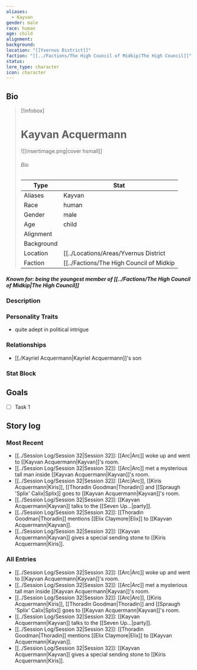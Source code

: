 ```yaml
---
aliases:
  - Kayvan
gender: male
race: human
age: child
alignment: 
background: 
location: "[[Yvernus District]]"
faction: "[[../Factions/The High Council of Midkip|The High Council]]"
status: 
lore_type: character
icon: character
---
```

## Bio
> [!infobox]
> # Kayvan Acquermann
> ![[insertimage.png|cover hsmall]]
> ###### Bio
> | Type | Stat |
> | ---- | ---- |
> | Aliases | Kayvan|
> | Race| human |
> | Gender| male|
> | Age | child|
> | Alignment|| 
> | Background| |
> | Location|  [[../Locations/Areas/Yvernus District|Yvernus District]]|
> | Faction| [[../Factions/The High Council of Midkip|The High Council of Midkip]]| 
##### Known for: being the youngest member of [[../Factions/The High Council of Midkip|The High Council]]
### Description
### Personality Traits
- quite adept in political intrigue
### Relationships
- [[./Kayriel Acquermann|Kayriel Acquermann]]'s son
### Stat Block
## Goals
- [ ] Task 1
## Story log
### Most Recent
- [[../Session Log/Session 32|Session 32]]: [[Arc|Arc]] woke up and went to [[Kayvan Acquermann|Kayvan]]'s room.
- [[../Session Log/Session 32|Session 32]]: [[Arc|Arc]] met a mysterious tall man inside [[Kayvan Acquermann|Kayvan]]'s room.
- [[../Session Log/Session 32|Session 32]]: [[Arc|Arc]], [[Kiris Acquermann|Kiris]], [[Thoradin Goodman|Thoradin]] and [[Spraugh 'Splix' Calix|Splix]] goes to [[Kayvan Acquermann|Kayvan]]'s room.
- [[../Session Log/Session 32|Session 32]]: [[Kayvan Acquermann|Kayvan]] talks to the [[Seven Up...|party]].
- [[../Session Log/Session 32|Session 32]]: [[Thoradin Goodman|Thoradin]] mentions [[Elix Claymore|Elix]] to [[Kayvan Acquermann|Kayvan]].
- [[../Session Log/Session 32|Session 32]]: [[Kayvan Acquermann|Kayvan]] gives a special sending stone to [[Kiris Acquermann|Kiris]].

### All Entries
- [[../Session Log/Session 32|Session 32]]: [[Arc|Arc]] woke up and went to [[Kayvan Acquermann|Kayvan]]'s room.
- [[../Session Log/Session 32|Session 32]]: [[Arc|Arc]] met a mysterious tall man inside [[Kayvan Acquermann|Kayvan]]'s room.
- [[../Session Log/Session 32|Session 32]]: [[Arc|Arc]], [[Kiris Acquermann|Kiris]], [[Thoradin Goodman|Thoradin]] and [[Spraugh 'Splix' Calix|Splix]] goes to [[Kayvan Acquermann|Kayvan]]'s room.
- [[../Session Log/Session 32|Session 32]]: [[Kayvan Acquermann|Kayvan]] talks to the [[Seven Up...|party]].
- [[../Session Log/Session 32|Session 32]]: [[Thoradin Goodman|Thoradin]] mentions [[Elix Claymore|Elix]] to [[Kayvan Acquermann|Kayvan]].
- [[../Session Log/Session 32|Session 32]]: [[Kayvan Acquermann|Kayvan]] gives a special sending stone to [[Kiris Acquermann|Kiris]].
